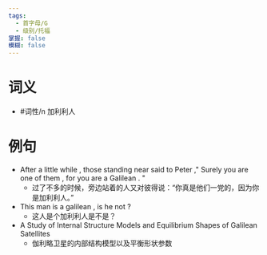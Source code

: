```yaml
---
tags:
  - 首字母/G
  - 级别/托福
掌握: false
模糊: false
---
```

# 词义
- #词性/n  加利利人
# 例句
- After a little while , those standing near said to Peter ," Surely you are one of them , for you are a Galilean . "
	- 过了不多的时候，旁边站着的人又对彼得说：“你真是他们一党的，因为你是加利利人。”
- This man is a galilean , is he not ?
	- 这人是个加利利人是不是？
- A Study of Internal Structure Models and Equilibrium Shapes of Galilean Satellites
	- 伽利略卫星的内部结构模型以及平衡形状参数
